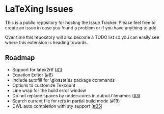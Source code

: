 LaTeXing Issues
========

This is a public repository for hosting the Issue Tracker. Please feel free to create an issue in case you found a problem or if you have anything to add.

Over time this repository will also become a TODO list so you can easily see where this extension is heading towards.


Roadmap
-------

- Support for latex2rtf ([#1](/../../issues/1))
- Equation Editor ([#8](/../../issues/8))
- Include autofill for \glossaries package commands
- Options to customize Texcount
- Line wrap for the build error window
- Do not replace spaces by underscores in output filenames ([#3](/../../issues/3))
- Search current file for refs in partial build mode ([#19](/../../issues/19))
- CWL auto completion with sty support ([#35](/../../issues/35))
